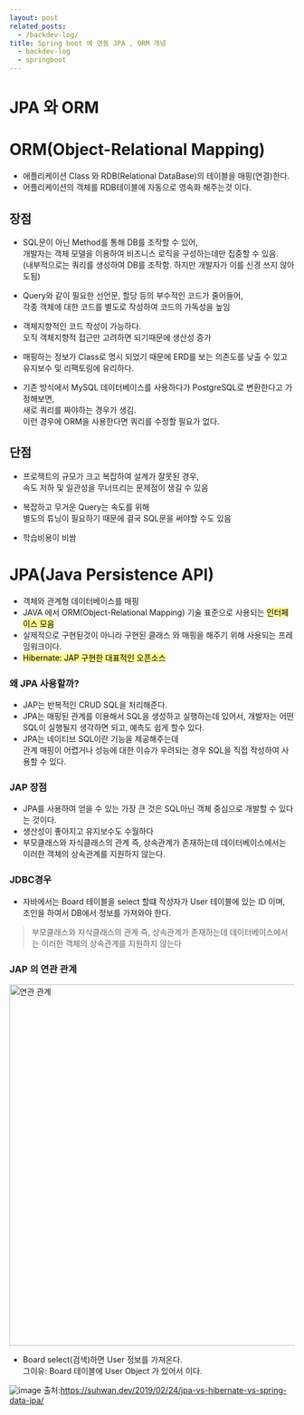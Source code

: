 ```yaml
---
layout: post
related_posts:
  - /backdev-log/
title: Spring boot 에 연동 JPA , ORM 개념
  - backdev-log
  - springboot
---
```


# JPA 와 ORM

# ORM(Object-Relational Mapping)
* 애플리케이션 Class 와 RDB(Relational DataBase)의 테이블을 매핑(연결)한다.
* 어플리케이션의 객체를 RDB테이블에 자동으로 영속화 해주는것 이다. 

## 장점 
* SQL문이 아닌 Method를 통해 DB를 조작할 수 있어,       
개발자는 객체 모델을 이용하여 비즈니스 로직을 구성하는데만 집중할 수 있음.    
(내부적으로는 쿼리를 생성하여 DB를 조작함. 
하지만 개발자가 이를 신경 쓰지 않아도됨)

* Query와 같이 필요한 선언문, 할당 등의 부수적인 코드가 줄어들어,   
각종 객체에 대한 코드를 별도로 작성하여 코드의 가독성을 높임

* 객체지향적인 코드 작성이 가능하다.  
 오직 객체지향적 접근만 고려하면 되기때문에 생산성 증가  

* 매핑하는 정보가 Class로 명시 되었기 때문에 ERD를 보는 의존도를 낮출 수 있고  
 유지보수 및 리팩토링에 유리하다.

* 기존 방식에서 MySQL 데이터베이스를 사용하다가 PostgreSQL로 변환한다고 가정해보면,  
 새로 쿼리를 짜야하는 경우가 생김.   
 이런 경우에 ORM을 사용한다면 쿼리를 수정할 필요가 없다.

## 단점
 * 프로젝트의 규모가 크고 복잡하여 설계가 잘못된 경우,   
 속도 저하 및 일관성을 무너뜨리는 문제점이 생길 수 있음  

 * 복잡하고 무거운 Query는 속도를 위해   
   별도의 튜닝이 필요하기 때문에 결국 SQL문을 써야할 수도 있음  

 * 학습비용이 비쌈  

# JPA(Java Persistence API)
* 객체와 관계형 데이터베이스를 매핑
* JAVA 에서 ORM(Object-Relational Mapping) 기술 표준으로 사용되는 <span style="background-color:#fffd91; color:#000">인터페이스 모음</span>  
* 실제적으로 구현된것이 아니라 구현된 클래스 와 매핑을 해주기 위해 사용되는 프레임워크이다. 
*  <span style="background-color:#fffd91; color:#000">Hibernate: JAP 구현한 대표적인 오픈소스</span>

### 왜 JPA 사용할까? 
* JAP는 반복적인  CRUD SQL을 처리해준다.
* JPA는 매핑된 관계를 이용해서 SQL을 생성하고 실행하는데 있어서, 
개발자는 어떤 SQL이 실행될지 생각하면 되고, 예측도 쉽게 할수 있다. 
* JPA는 네이티브 SQL이란 기능을 제공해주는데   
관계 매핑이 어렵거나 성능에 대한 이슈가 우려되는 경우 SQL을 직접 작성하여 사용할 수 있다.

### JAP 장점

* JPA를 사용하여 얻을 수 있는 가장 큰 것은 SQL아닌 객체 중심으로 개발할 수 있다는 것이다. 
* 생산성이 좋아지고 유지보수도 수월하다
* 부모클래스와 자식클래스의 관계 즉, 상속관계가 존재하는데 데이터베이스에서는 이러한 객체의 상속관계를 지원하지 않는다.


###  JDBC경우 

* 자바에서는 Board 테이블을 select 할떄 작성자가 User 테이블에 있는 ID 이며, 
  조인을 하여서 DB에서 정보를 가져와야 한다. 
> 부모클래스와 자식클래스의 관계 즉, 상속관계가 존재하는데 
  데이터베이스에서는 이러한 객체의 상속관계를 지원하지 않는다

### JAP 의 연관 관계 

<img width="637" alt="연관 관계" src="https://user-images.githubusercontent.com/107549149/221579917-b2e882ed-ed5b-45d2-b668-55245f19e9fa.png">

* Board select(검색)하면 User 정보를 가져온다.    
  그이유:  Board 테이블에  User Object 가 있어서 이다.


![image](https://user-images.githubusercontent.com/107549149/221576676-098d3d23-6491-40e1-8b75-2eb449df2082.png)
출처:<https://suhwan.dev/2019/02/24/jpa-vs-hibernate-vs-spring-data-jpa/>





